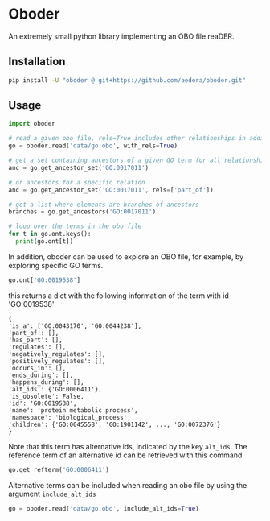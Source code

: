 # Oboder

An extremely small python library implementing an OBO file reaDER.


## Installation

```bash
pip install -U "oboder @ git+https://github.com/aedera/oboder.git"
```

## Usage

```python
import oboder

# read a given obo file, rels=True includes other relationships in addition to 'is_a'
go = oboder.read('data/go.obo', with_rels=True)

# get a set containing ancestors of a given GO term for all relationships
anc = go.get_ancestor_set('GO:0017011')

# or ancestors for a specific relation
anc = go.get_ancestor_set('GO:0017011', rels=['part_of'])

# get a list where elements are branches of ancestors
branches = go.get_ancestors('GO:0017011')

# loop over the terms in the obo file
for t in go.ont.keys():
  print(go.ont[t])

```

In addition, oboder can be used to explore an OBO file, for example, by exploring
specific GO terms.

```python
go.ont['GO:0019538']
```
this returns a dict with the following information of the term with id 'GO:0019538'

```
{
'is_a': ['GO:0043170', 'GO:0044238'],
'part_of': [],
'has_part': [],
'regulates': [],
'negatively_regulates': [],
'positively_regulates': [],
'occurs_in': [],
'ends_during': [],
'happens_during': [],
'alt_ids': {'GO:0006411'},
'is_obsolete': False,
'id': 'GO:0019538',
'name': 'protein metabolic process',
'namespace': 'biological_process',
'children': {'GO:0045558', 'GO:1901142', ..., 'GO:0072376'}
}
```

Note that this term has alternative ids, indicated by the key `alt_ids`. The
reference term of an alternative id can be retrieved with this command

```python
go.get_refterm('GO:0006411')
```

Alternative terms can be included when reading an obo file by using the
argument `include_alt_ids`

```python
go = oboder.read('data/go.obo', include_alt_ids=True)
```
